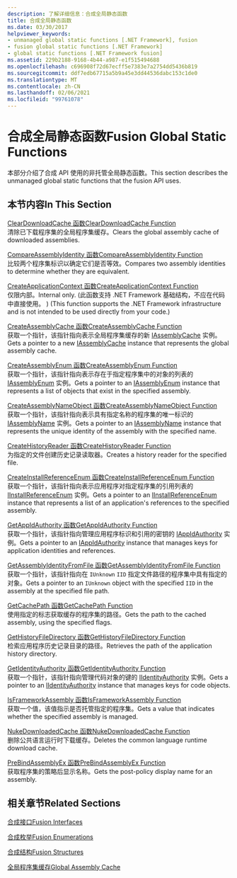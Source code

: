 ```yaml
---
description: 了解详细信息：合成全局静态函数
title: 合成全局静态函数
ms.date: 03/30/2017
helpviewer_keywords:
- unmanaged global static functions [.NET Framework], fusion
- fusion global static functions [.NET Framework]
- global static functions [.NET Framework fusion]
ms.assetid: 229b2188-9168-4b44-a987-e1f515494688
ms.openlocfilehash: c696908f72d67ecff5e7383e7a2754dd5436b819
ms.sourcegitcommit: ddf7edb67715a5b9a45e3dd44536dabc153c1de0
ms.translationtype: MT
ms.contentlocale: zh-CN
ms.lasthandoff: 02/06/2021
ms.locfileid: "99761078"
---
```

# <a name="fusion-global-static-functions"></a><span data-ttu-id="836ca-103">合成全局静态函数</span><span class="sxs-lookup"><span data-stu-id="836ca-103">Fusion Global Static Functions</span></span>

<span data-ttu-id="836ca-104">本部分介绍了合成 API 使用的非托管全局静态函数。</span><span class="sxs-lookup"><span data-stu-id="836ca-104">This section describes the unmanaged global static functions that the fusion API uses.</span></span>  
  
## <a name="in-this-section"></a><span data-ttu-id="836ca-105">本节内容</span><span class="sxs-lookup"><span data-stu-id="836ca-105">In This Section</span></span>  

 [<span data-ttu-id="836ca-106">ClearDownloadCache 函数</span><span class="sxs-lookup"><span data-stu-id="836ca-106">ClearDownloadCache Function</span></span>](cleardownloadcache-function.md)  
 <span data-ttu-id="836ca-107">清除已下载程序集的全局程序集缓存。</span><span class="sxs-lookup"><span data-stu-id="836ca-107">Clears the global assembly cache of downloaded assemblies.</span></span>  
  
 [<span data-ttu-id="836ca-108">CompareAssemblyIdentity 函数</span><span class="sxs-lookup"><span data-stu-id="836ca-108">CompareAssemblyIdentity Function</span></span>](compareassemblyidentity-function.md)  
 <span data-ttu-id="836ca-109">比较两个程序集标识以确定它们是否等效。</span><span class="sxs-lookup"><span data-stu-id="836ca-109">Compares two assembly identities to determine whether they are equivalent.</span></span>  
  
 [<span data-ttu-id="836ca-110">CreateApplicationContext 函数</span><span class="sxs-lookup"><span data-stu-id="836ca-110">CreateApplicationContext Function</span></span>](createapplicationcontext-function.md)  
 <span data-ttu-id="836ca-111">仅限内部。</span><span class="sxs-lookup"><span data-stu-id="836ca-111">Internal only.</span></span> <span data-ttu-id="836ca-112"> (此函数支持 .NET Framework 基础结构，不应在代码中直接使用。 ) </span><span class="sxs-lookup"><span data-stu-id="836ca-112">(This function supports the .NET Framework infrastructure and is not intended to be used directly from your code.)</span></span>  
  
 [<span data-ttu-id="836ca-113">CreateAssemblyCache 函数</span><span class="sxs-lookup"><span data-stu-id="836ca-113">CreateAssemblyCache Function</span></span>](createassemblycache-function.md)  
 <span data-ttu-id="836ca-114">获取一个指针，该指针指向表示全局程序集缓存的新 [IAssemblyCache](iassemblycache-interface.md) 实例。</span><span class="sxs-lookup"><span data-stu-id="836ca-114">Gets a pointer to a new [IAssemblyCache](iassemblycache-interface.md) instance that represents the global assembly cache.</span></span>  
  
 [<span data-ttu-id="836ca-115">CreateAssemblyEnum 函数</span><span class="sxs-lookup"><span data-stu-id="836ca-115">CreateAssemblyEnum Function</span></span>](createassemblyenum-function.md)  
 <span data-ttu-id="836ca-116">获取一个指针，该指针指向表示存在于指定程序集中的对象的列表的 [IAssemblyEnum](iassemblyenum-interface.md) 实例。</span><span class="sxs-lookup"><span data-stu-id="836ca-116">Gets a pointer to an [IAssemblyEnum](iassemblyenum-interface.md) instance that represents a list of objects that exist in the specified assembly.</span></span>  
  
 [<span data-ttu-id="836ca-117">CreateAssemblyNameObject 函数</span><span class="sxs-lookup"><span data-stu-id="836ca-117">CreateAssemblyNameObject Function</span></span>](createassemblynameobject-function.md)  
 <span data-ttu-id="836ca-118">获取一个指针，该指针指向表示具有指定名称的程序集的唯一标识的 [IAssemblyName](iassemblyname-interface.md) 实例。</span><span class="sxs-lookup"><span data-stu-id="836ca-118">Gets a pointer to an [IAssemblyName](iassemblyname-interface.md) instance that represents the unique identity of the assembly with the specified name.</span></span>  
  
 [<span data-ttu-id="836ca-119">CreateHistoryReader 函数</span><span class="sxs-lookup"><span data-stu-id="836ca-119">CreateHistoryReader Function</span></span>](createhistoryreader-function.md)  
 <span data-ttu-id="836ca-120">为指定的文件创建历史记录读取器。</span><span class="sxs-lookup"><span data-stu-id="836ca-120">Creates a history reader for the specified file.</span></span>  
  
 [<span data-ttu-id="836ca-121">CreateInstallReferenceEnum 函数</span><span class="sxs-lookup"><span data-stu-id="836ca-121">CreateInstallReferenceEnum Function</span></span>](createinstallreferenceenum-function.md)  
 <span data-ttu-id="836ca-122">获取一个指针，该指针指向表示应用程序对指定程序集的引用列表的 [IInstallReferenceEnum](iinstallreferenceenum-interface.md) 实例。</span><span class="sxs-lookup"><span data-stu-id="836ca-122">Gets a pointer to an [IInstallReferenceEnum](iinstallreferenceenum-interface.md) instance that represents a list of an application's references to the specified assembly.</span></span>  
  
 [<span data-ttu-id="836ca-123">GetAppIdAuthority 函数</span><span class="sxs-lookup"><span data-stu-id="836ca-123">GetAppIdAuthority Function</span></span>](getappidauthority-function.md)  
 <span data-ttu-id="836ca-124">获取一个指针，该指针指向管理应用程序标识和引用的密钥的 [IAppIdAuthority](iappidauthority-interface.md) 实例。</span><span class="sxs-lookup"><span data-stu-id="836ca-124">Gets a pointer to an [IAppIdAuthority](iappidauthority-interface.md) instance that manages keys for application identities and references.</span></span>  
  
 [<span data-ttu-id="836ca-125">GetAssemblyIdentityFromFile 函数</span><span class="sxs-lookup"><span data-stu-id="836ca-125">GetAssemblyIdentityFromFile Function</span></span>](getassemblyidentityfromfile-function.md)  
 <span data-ttu-id="836ca-126">获取一个指针，该指针指向在 `IUnknown` `IID` 指定文件路径的程序集中具有指定的对象。</span><span class="sxs-lookup"><span data-stu-id="836ca-126">Gets a pointer to an `IUnknown` object with the specified `IID` in the assembly at the specified file path.</span></span>  
  
 [<span data-ttu-id="836ca-127">GetCachePath 函数</span><span class="sxs-lookup"><span data-stu-id="836ca-127">GetCachePath Function</span></span>](getcachepath-function.md)  
 <span data-ttu-id="836ca-128">使用指定的标志获取缓存的程序集的路径。</span><span class="sxs-lookup"><span data-stu-id="836ca-128">Gets the path to the cached assembly, using the specified flags.</span></span>  
  
 [<span data-ttu-id="836ca-129">GetHistoryFileDirectory 函数</span><span class="sxs-lookup"><span data-stu-id="836ca-129">GetHistoryFileDirectory Function</span></span>](gethistoryfiledirectory-function.md)  
 <span data-ttu-id="836ca-130">检索应用程序历史记录目录的路径。</span><span class="sxs-lookup"><span data-stu-id="836ca-130">Retrieves the path of the application history directory.</span></span>  
  
 [<span data-ttu-id="836ca-131">GetIdentityAuthority 函数</span><span class="sxs-lookup"><span data-stu-id="836ca-131">GetIdentityAuthority Function</span></span>](getidentityauthority-function.md)  
 <span data-ttu-id="836ca-132">获取一个指针，该指针指向管理代码对象的键的 [IIdentityAuthority](iidentityauthority-interface.md) 实例。</span><span class="sxs-lookup"><span data-stu-id="836ca-132">Gets a pointer to an [IIdentityAuthority](iidentityauthority-interface.md) instance that manages keys for code objects.</span></span>  
  
 [<span data-ttu-id="836ca-133">IsFrameworkAssembly 函数</span><span class="sxs-lookup"><span data-stu-id="836ca-133">IsFrameworkAssembly Function</span></span>](isframeworkassembly-function.md)  
 <span data-ttu-id="836ca-134">获取一个值，该值指示是否托管指定的程序集。</span><span class="sxs-lookup"><span data-stu-id="836ca-134">Gets a value that indicates whether the specified assembly is managed.</span></span>  
  
 [<span data-ttu-id="836ca-135">NukeDownloadedCache 函数</span><span class="sxs-lookup"><span data-stu-id="836ca-135">NukeDownloadedCache Function</span></span>](nukedownloadedcache-function.md)  
 <span data-ttu-id="836ca-136">删除公共语言运行时下载缓存。</span><span class="sxs-lookup"><span data-stu-id="836ca-136">Deletes the common language runtime download cache.</span></span>  
  
 [<span data-ttu-id="836ca-137">PreBindAssemblyEx 函数</span><span class="sxs-lookup"><span data-stu-id="836ca-137">PreBindAssemblyEx Function</span></span>](prebindassemblyex-function.md)  
 <span data-ttu-id="836ca-138">获取程序集的策略后显示名称。</span><span class="sxs-lookup"><span data-stu-id="836ca-138">Gets the post-policy display name for an assembly.</span></span>  
  
## <a name="related-sections"></a><span data-ttu-id="836ca-139">相关章节</span><span class="sxs-lookup"><span data-stu-id="836ca-139">Related Sections</span></span>  

 [<span data-ttu-id="836ca-140">合成接口</span><span class="sxs-lookup"><span data-stu-id="836ca-140">Fusion Interfaces</span></span>](fusion-interfaces.md)  
  
 [<span data-ttu-id="836ca-141">合成枚举</span><span class="sxs-lookup"><span data-stu-id="836ca-141">Fusion Enumerations</span></span>](fusion-enumerations.md)  
  
 [<span data-ttu-id="836ca-142">合成结构</span><span class="sxs-lookup"><span data-stu-id="836ca-142">Fusion Structures</span></span>](fusion-structures.md)  
  
 [<span data-ttu-id="836ca-143">全局程序集缓存</span><span class="sxs-lookup"><span data-stu-id="836ca-143">Global Assembly Cache</span></span>](../../app-domains/gac.md)
